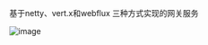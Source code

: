 基于netty、vert.x和webflux 三种方式实现的网关服务



![image](https://raw.github.com/chenjy16/repositpry/master/cloud-gateway/img-folder/gateway.jpg)
